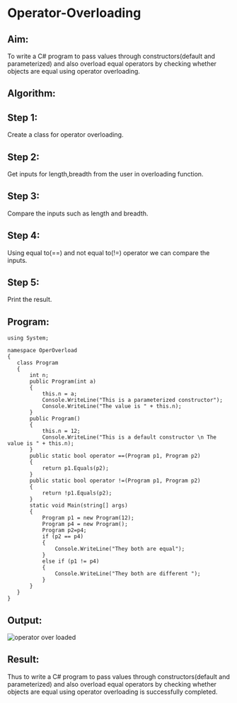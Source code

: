 # Operator-Overloading

## Aim:
 To write a C# program to pass values through constructors(default and parameterized) and also overload equal operators by checking whether objects are equal using operator overloading. 
 
 ## Algorithm:
 ## Step 1:
 Create a class for operator overloading.

## Step 2:
Get inputs for length,breadth from the user in overloading function.

## Step 3:
Compare the inputs such as length and breadth.

## Step 4:
Using equal to(==) and not equal to(!=) operator we can compare the inputs.

## Step 5:
Print the result.
 
 
 
 ## Program:
 ```
 using System;

namespace OperOverload
{
    class Program
    {
        int n;
        public Program(int a)
        {
            this.n = a;
            Console.WriteLine("This is a parameterized constructor");
            Console.WriteLine("The value is " + this.n);
        }
        public Program()
        {
            this.n = 12;
            Console.WriteLine("This is a default constructor \n The value is " + this.n);
        }
        public static bool operator ==(Program p1, Program p2)
        {
            return p1.Equals(p2);
        }
        public static bool operator !=(Program p1, Program p2)
        {
            return !p1.Equals(p2);
        }
        static void Main(string[] args)
        {
            Program p1 = new Program(12);
            Program p4 = new Program();
            Program p2=p4;
            if (p2 == p4)
            {
                Console.WriteLine("They both are equal");
            }
            else if (p1 != p4)
            {
                Console.WriteLine("They both are different ");
            }
        }
    }
}
 ```
 
 
 ## Output:
 ![operator over loaded](https://user-images.githubusercontent.com/93434149/199153988-aee390b5-28f6-4526-bf14-3349b16df950.jpg)

 
 
 ## Result:
 Thus to write a C# program to pass values through constructors(default and parameterized) and also overload equal operators by checking whether objects are equal using operator overloading is successfully completed.
 

